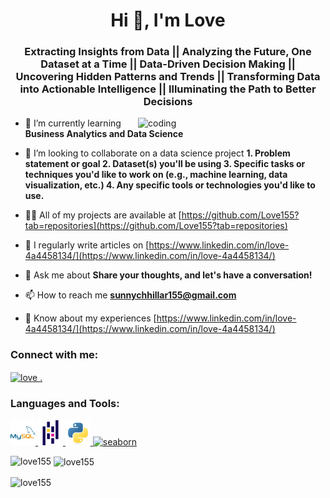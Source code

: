 <h1 align="center">Hi 👋, I'm Love</h1>
<h3 align="center">Extracting Insights from Data || Analyzing the Future, One Dataset at a Time || Data-Driven Decision Making || Uncovering Hidden Patterns and Trends || Transforming Data into Actionable Intelligence || Illuminating the Path to Better Decisions</h3>

<img align="right" alt="coding" width=300 src="https://github.com/user-attachments/assets/35475d8a-df2a-49ab-b629-244e440c89b9">




- 🌱 I’m currently learning **Business Analytics and Data Science**

- 👯 I’m looking to collaborate on a data science project **1. Problem statement or goal 2. Dataset(s) you'll be using 3. Specific tasks or techniques you'd like to work on (e.g., machine learning, data visualization, etc.) 4. Any specific tools or technologies you'd like to use.**

- 👨‍💻 All of my projects are available at [https://github.com/Love155?tab=repositories](https://github.com/Love155?tab=repositories)

- 📝 I regularly write articles on [https://www.linkedin.com/in/love-4a4458134/](https://www.linkedin.com/in/love-4a4458134/)

- 💬 Ask me about **Share your thoughts, and let's have a conversation!**

- 📫 How to reach me **sunnychhillar155@gmail.com**

- 📄 Know about my experiences [https://www.linkedin.com/in/love-4a4458134/](https://www.linkedin.com/in/love-4a4458134/)

<h3 align="left">Connect with me:</h3>
<p align="left">
<a href="https://linkedin.com/in/love ." target="blank"><img align="center" src="https://raw.githubusercontent.com/rahuldkjain/github-profile-readme-generator/master/src/images/icons/Social/linked-in-alt.svg" alt="love ." height="30" width="40" /></a>
</p>

<h3 align="left">Languages and Tools:</h3>
<p align="left"> <a href="https://www.mysql.com/" target="_blank" rel="noreferrer"> <img src="https://raw.githubusercontent.com/devicons/devicon/master/icons/mysql/mysql-original-wordmark.svg" alt="mysql" width="40" height="40"/> </a> <a href="https://pandas.pydata.org/" target="_blank" rel="noreferrer"> <img src="https://raw.githubusercontent.com/devicons/devicon/2ae2a900d2f041da66e950e4d48052658d850630/icons/pandas/pandas-original.svg" alt="pandas" width="40" height="40"/> </a> <a href="https://www.python.org" target="_blank" rel="noreferrer"> <img src="https://raw.githubusercontent.com/devicons/devicon/master/icons/python/python-original.svg" alt="python" width="40" height="40"/> </a> <a href="https://seaborn.pydata.org/" target="_blank" rel="noreferrer"> <img src="https://seaborn.pydata.org/_images/logo-mark-lightbg.svg" alt="seaborn" width="40" height="40"/> </a> </p>

<p><img align="left" src="https://github-readme-stats.vercel.app/api/top-langs?username=love155&show_icons=true&locale=en&layout=compact" alt="love155" /></p>

<p>&nbsp;<img align="center" src="https://github-readme-stats.vercel.app/api?username=love155&show_icons=true&locale=en" alt="love155" /></p>

<p><img align="center" src="https://github-readme-streak-stats.herokuapp.com/?user=love155&" alt="love155" /></p>

